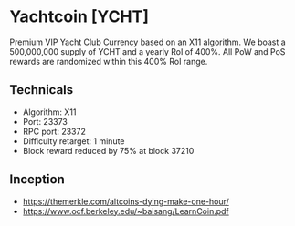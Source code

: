 # Yachtcoin [YCHT]

Premium VIP Yacht Club Currency based on an X11 algorithm. We boast a 500,000,000 supply of YCHT and a yearly RoI of 400%. All PoW and PoS rewards are randomized within this 400% RoI range.

## Technicals

- Algorithm: X11
- Port: 23373
- RPC port: 23372
- Difficulty retarget: 1 minute
- Block reward reduced by 75% at block 37210

## Inception

- https://themerkle.com/altcoins-dying-make-one-hour/
- https://www.ocf.berkeley.edu/~baisang/LearnCoin.pdf